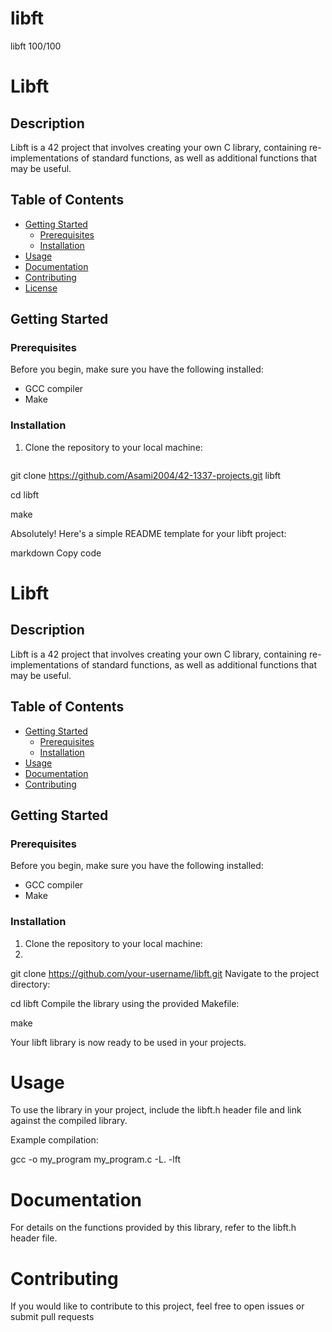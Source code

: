 # libft
libft 100/100

# Libft

## Description
Libft is a 42 project that involves creating your own C library,
containing re-implementations of standard functions, 
as well as additional functions that may be useful.

## Table of Contents
- [Getting Started](#getting-started)
  - [Prerequisites](#prerequisites)
  - [Installation](#installation)
- [Usage](#usage)
- [Documentation](#documentation)
- [Contributing](#contributing)
- [License](#license)

## Getting Started

### Prerequisites
Before you begin, make sure you have the following installed:
- GCC compiler
- Make

### Installation
1. Clone the repository to your local machine:
   ```sh
git clone https://github.com/Asami2004/42-1337-projects.git libft

cd libft

make


Absolutely! Here's a simple README template for your libft project:

markdown
Copy code
# Libft

## Description
Libft is a 42 project that involves creating your own C library, containing re-implementations of standard functions, as well as additional functions that may be useful.

## Table of Contents
- [Getting Started](#getting-started)
  - [Prerequisites](#prerequisites)
  - [Installation](#installation)
- [Usage](#usage)
- [Documentation](#documentation)
- [Contributing](#contributing)

## Getting Started

### Prerequisites
Before you begin, make sure you have the following installed:
- GCC compiler
- Make

### Installation
1. Clone the repository to your local machine:
2. 
 git clone https://github.com/your-username/libft.git
Navigate to the project directory:

 cd libft
Compile the library using the provided Makefile:

make


Your libft library is now ready to be used in your projects.

# Usage
To use the library in your project, include the libft.h header file and link against the compiled library.

Example compilation:

 gcc -o my_program my_program.c -L. -lft

# Documentation

For details on the functions provided by this library, refer to the libft.h header file.

# Contributing

If you would like to contribute to this project, feel free to open issues or submit pull requests
